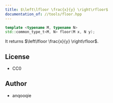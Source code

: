 ```yaml
---
title: $\left\lfloor \frac{x}{y} \right\rfloor$
documentation_of: //tools/floor.hpp
---
```


```cpp
template <typename M, typename N>
std::common_type_t<M, N> floor(M x, N y);
```

It returns $\left\lfloor \frac{x}{y} \right\rfloor$.

## License
- CC0

## Author
- anqooqie
